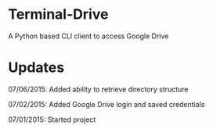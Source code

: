 # Terminal-Drive
A Python based CLI client to access Google Drive

# Updates
07/06/2015: Added ability to retrieve directory structure

07/02/2015: Added Google Drive login and saved credentials

07/01/2015: Started project
